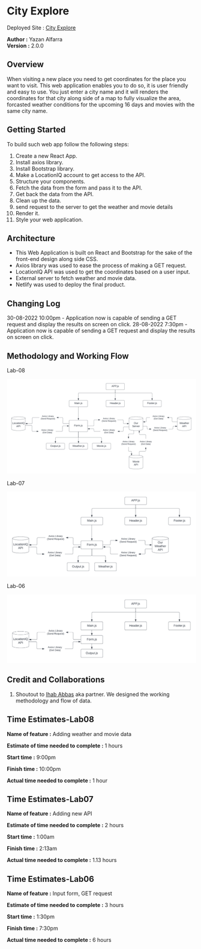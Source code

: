 # City Explore

Deployed Site : [City Explore](https://eloquent-arithmetic-06dad7.netlify.app/)

**Author :** Yazan Alfarra  
**Version :** 2.0.0

## Overview

When visiting a new place you need to get coordinates for the place you want to visit. This web application enables you to do so, it is user friendly and easy to use. You just enter a city name and it will renders the coordinates for that city along side of  a map to fully visualize the area, forcasted weather conditions for the upcoming 16 days and movies with the same city name.

## Getting Started

To build such web app follow the following steps:

1. Create a new React App.
2. Install axios library.
3. Install Bootstrap library.
4. Make a LocationIQ account to get access to the API.
5. Structure your components.
6. Fetch the data from the form and pass it to the API.
7. Get back the data from the API.
8. Clean up the data.
9. send request to the server to get the weather and movie details
10. Render it.
11. Style your web application.

## Architecture

- This Web Application is built on React and Bootstrap for the sake of the front-end design along side CSS.
- Axios library was used to ease the process of making a GET request.
- LocationIQ API was used to get the coordinates based on a user input.
- External server to fetch weather and movie data.
- Netlify was used to deploy the final product.

## Changing Log

30-08-2022 10:00pm - Application now is capable of sending a GET request and display the results on screen on click.
28-08-2022 7:30pm - Application now is capable of sending a GET request and display the results on screen on click.

## Methodology and Working Flow

Lab-08

![Methodology and Work Flow](./lab08.png)

Lab-07

![Methodology and Work Flow](./updatedworkflow.png)

Lab-06

![Methodology and Work Flow](./workFlow.png)

## Credit and Collaborations

1. Shoutout to [Ihab Abbas](https://github.com/ihababbas) aka partner. We designed the working methodology and flow of data.

## Time Estimates-Lab08
  
**Name of feature :** Adding weather and movie data

**Estimate of time needed to complete :** 1 hours

**Start time :** 9:00pm

**Finish time :** 10:00pm

**Actual time needed to complete :** 1 hour

## Time Estimates-Lab07

**Name of feature :** Adding new API

**Estimate of time needed to complete :** 2 hours

**Start time :** 1:00am

**Finish time :** 2:13am

**Actual time needed to complete :** 1.13 hours

## Time Estimates-Lab06

**Name of feature :** Input form, GET request

**Estimate of time needed to complete :** 3 hours

**Start time :** 1:30pm

**Finish time :** 7:30pm

**Actual time needed to complete :** 6 hours
